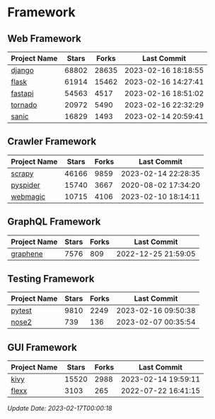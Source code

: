 # Framework

## Web Framework
| Project Name | Stars | Forks | Last Commit |
| ------------ | ----- | ----- | ----------- |
| [django](https://github.com/django/django) | 68802 | 28635 | 2023-02-16 18:18:55 |
| [flask](https://github.com/pallets/flask) | 61914 | 15462 | 2023-02-16 14:27:41 |
| [fastapi](https://github.com/tiangolo/fastapi) | 54563 | 4517 | 2023-02-16 18:51:02 |
| [tornado](https://github.com/tornadoweb/tornado) | 20972 | 5490 | 2023-02-16 22:32:29 |
| [sanic](https://github.com/sanic-org/sanic) | 16829 | 1493 | 2023-02-14 20:59:41 |

## Crawler Framework
| Project Name | Stars | Forks | Last Commit |
| ------------ | ----- | ----- | ----------- |
| [scrapy](https://github.com/scrapy/scrapy) | 46166 | 9859 | 2023-02-14 22:28:35 |
| [pyspider](https://github.com/binux/pyspider) | 15740 | 3667 | 2020-08-02 17:34:20 |
| [webmagic](https://github.com/code4craft/webmagic) | 10715 | 4106 | 2023-02-10 18:14:11 |

## GraphQL Framework
| Project Name | Stars | Forks | Last Commit |
| ------------ | ----- | ----- | ----------- |
| [graphene](https://github.com/graphql-python/graphene) | 7576 | 809 | 2022-12-25 21:59:05 |

## Testing Framework
| Project Name | Stars | Forks | Last Commit |
| ------------ | ----- | ----- | ----------- |
| [pytest](https://github.com/pytest-dev/pytest) | 9810 | 2249 | 2023-02-16 09:50:38 |
| [nose2](https://github.com/nose-devs/nose2) | 739 | 136 | 2023-02-07 00:35:54 |

## GUI Framework
| Project Name | Stars | Forks | Last Commit |
| ------------ | ----- | ----- | ----------- |
| [kivy](https://github.com/kivy/kivy) | 15520 | 2988 | 2023-02-14 19:59:11 |
| [flexx](https://github.com/flexxui/flexx) | 3103 | 265 | 2022-07-22 16:41:15 |

*Update Date: 2023-02-17T00:00:18*